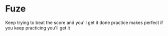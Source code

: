 # Fuze
Keep trying to beat the score and you'll get it done practice makes perfect if you keep practicing you'll get it
